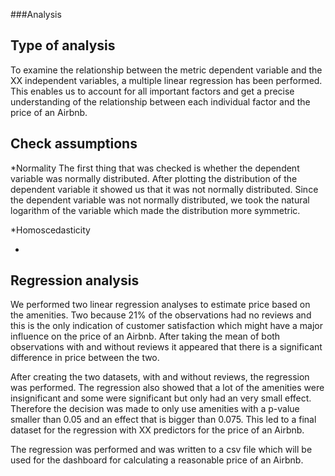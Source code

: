 ###Analysis
## Type of analysis
To examine the relationship between the metric dependent variable and the XX independent variables, a multiple linear regression has been performed. This enables us to account for all important factors and get a precise understanding of the relationship between each individual factor and the price of an Airbnb.

## Check assumptions
*Normality
The first thing that was checked is whether the dependent variable was normally distributed. After plotting the distribution of the dependent variable it showed us that it was not normally distributed. Since the dependent variable was not normally distributed, we took the natural logarithm of the variable which made the distribution more symmetric. 

*Homoscedasticity

*


## Regression analysis
We performed two linear regression analyses to estimate price based on the amenities. Two because 21% of the observations had no reviews and this is the only indication of customer satisfaction which might have a major influence on the price of an Airbnb. After taking the mean of both observations with and without reviews it appeared that there is a significant difference in price between the two. 

After creating the two datasets, with and without reviews, the regression was performed. The regression also showed that a lot of the amenities were insignificant and some were significant but only had an very small effect. Therefore the decision was made to only use amenities with a p-value smaller than 0.05 and an effect that is bigger than 0.075. This led to a final dataset for the regression with XX predictors for the price of an Airbnb. 

The regression was performed and was written to a csv file which will be used for the dashboard for calculating a reasonable price of an Airbnb.